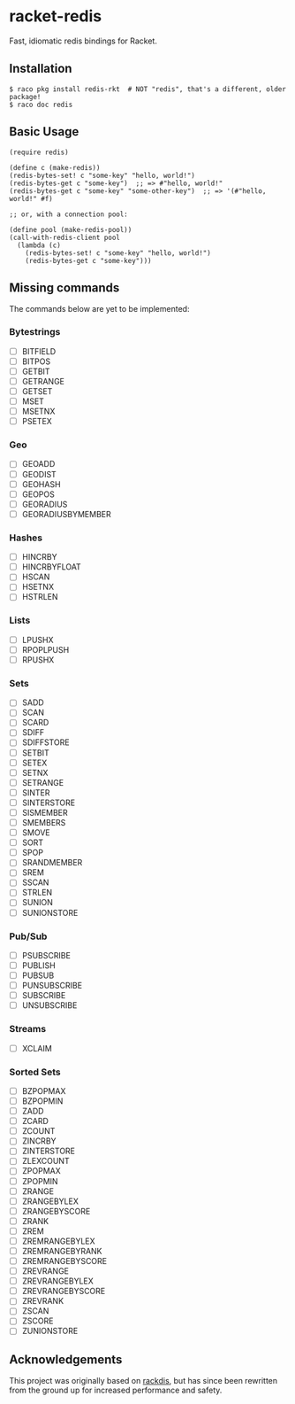 # racket-redis

Fast, idiomatic redis bindings for Racket.

## Installation

    $ raco pkg install redis-rkt  # NOT "redis", that's a different, older package!
    $ raco doc redis

## Basic Usage

```racket
(require redis)

(define c (make-redis))
(redis-bytes-set! c "some-key" "hello, world!")
(redis-bytes-get c "some-key")  ;; => #"hello, world!"
(redis-bytes-get c "some-key" "some-other-key")  ;; => '(#"hello, world!" #f)

;; or, with a connection pool:

(define pool (make-redis-pool))
(call-with-redis-client pool
  (lambda (c)
    (redis-bytes-set! c "some-key" "hello, world!")
    (redis-bytes-get c "some-key")))
```

## Missing commands

The commands below are yet to be implemented:


### Bytestrings

* [ ]  BITFIELD
* [ ]  BITPOS
* [ ]  GETBIT
* [ ]  GETRANGE
* [ ]  GETSET
* [ ]  MSET
* [ ]  MSETNX
* [ ]  PSETEX

### Geo

* [ ]  GEOADD
* [ ]  GEODIST
* [ ]  GEOHASH
* [ ]  GEOPOS
* [ ]  GEORADIUS
* [ ]  GEORADIUSBYMEMBER

### Hashes

* [ ]  HINCRBY
* [ ]  HINCRBYFLOAT
* [ ]  HSCAN
* [ ]  HSETNX
* [ ]  HSTRLEN

### Lists

* [ ]  LPUSHX
* [ ]  RPOPLPUSH
* [ ]  RPUSHX

### Sets

* [ ]  SADD
* [ ]  SCAN
* [ ]  SCARD
* [ ]  SDIFF
* [ ]  SDIFFSTORE
* [ ]  SETBIT
* [ ]  SETEX
* [ ]  SETNX
* [ ]  SETRANGE
* [ ]  SINTER
* [ ]  SINTERSTORE
* [ ]  SISMEMBER
* [ ]  SMEMBERS
* [ ]  SMOVE
* [ ]  SORT
* [ ]  SPOP
* [ ]  SRANDMEMBER
* [ ]  SREM
* [ ]  SSCAN
* [ ]  STRLEN
* [ ]  SUNION
* [ ]  SUNIONSTORE

### Pub/Sub

* [ ]  PSUBSCRIBE
* [ ]  PUBLISH
* [ ]  PUBSUB
* [ ]  PUNSUBSCRIBE
* [ ]  SUBSCRIBE
* [ ]  UNSUBSCRIBE

### Streams

* [ ]  XCLAIM

### Sorted Sets

* [ ]  BZPOPMAX
* [ ]  BZPOPMIN
* [ ]  ZADD
* [ ]  ZCARD
* [ ]  ZCOUNT
* [ ]  ZINCRBY
* [ ]  ZINTERSTORE
* [ ]  ZLEXCOUNT
* [ ]  ZPOPMAX
* [ ]  ZPOPMIN
* [ ]  ZRANGE
* [ ]  ZRANGEBYLEX
* [ ]  ZRANGEBYSCORE
* [ ]  ZRANK
* [ ]  ZREM
* [ ]  ZREMRANGEBYLEX
* [ ]  ZREMRANGEBYRANK
* [ ]  ZREMRANGEBYSCORE
* [ ]  ZREVRANGE
* [ ]  ZREVRANGEBYLEX
* [ ]  ZREVRANGEBYSCORE
* [ ]  ZREVRANK
* [ ]  ZSCAN
* [ ]  ZSCORE
* [ ]  ZUNIONSTORE

## Acknowledgements

This project was originally based on [rackdis], but has since been
rewritten from the ground up for increased performance and safety.

[rackdis]: https://github.com/eu90h/rackdis

